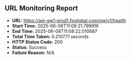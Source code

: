 ## URL Monitoring Report

- **URL:** https://api-gw1-prod1.fisglobal.com/gw/v1/health
- **Start Time:** 2025-06-08T11:08:21.799916
- **End Time:** 2025-06-08T11:08:22.010687
- **Total Time Taken:** 0.210771 seconds
- **HTTP Status Code:** 200
- **Status:** Success
- **Failure Reason:** N/A
